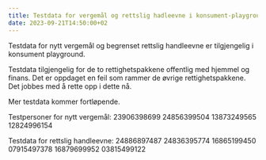 ```yaml
---
title: Testdata for vergemål og rettslig hadleevne i konsument-playground - 20230921
date: 2023-09-21T14:50:00+02
---
```


Testdata for nytt vergemål og begrenset rettslig handleevne er tilgjengelig i konsument playground. 

Testdata tilgjengelig for de to rettighetspakkene offentlig med hjemmel og finans. Det er oppdaget en feil som rammer de øvrige rettighetspakkene. Det jobbes med å rette opp i dette nå. 

Mer testdata kommer fortløpende. 

Testpersoner for nytt vergemål: 
23906398699
24856399504
13873249565
12824996154

Testdata for rettslig handleevne:
24886897487
24836395774
16865199450
07915497378
16879699952
03815499122

